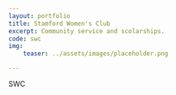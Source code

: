 ```yaml
---
layout: portfolio
title: Stamford Women's Club
excerpt: Community service and scolarships.
code: swc
img:
    teaser: ../assets/images/placeholder.png

---
```

 SWC
